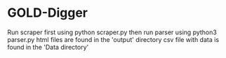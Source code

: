 # GOLD-Digger

Run scraper first using python scraper.py then run parser using python3 parser.py
html files are found in the 'output' directory
csv file with data is found in the 'Data directory'